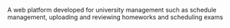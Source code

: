 A web platform developed for university management such as schedule management, uploading and reviewing homeworks and scheduling exams